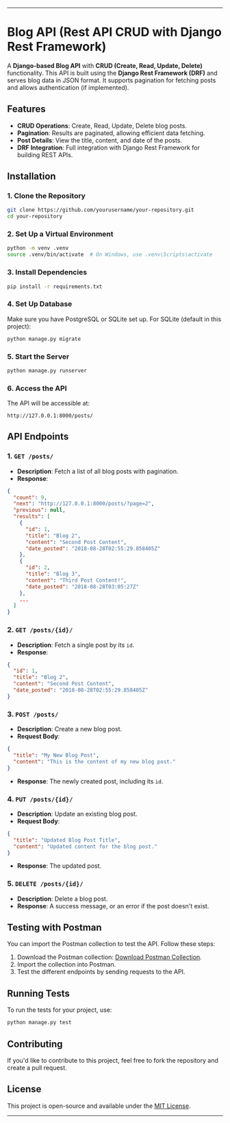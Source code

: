 

---

# Blog API (Rest API CRUD with Django Rest Framework)

A **Django-based Blog API** with **CRUD (Create, Read, Update, Delete)** functionality. This API is built using the **Django Rest Framework (DRF)** and serves blog data in JSON format. It supports pagination for fetching posts and allows authentication (if implemented).

## Features
- **CRUD Operations**: Create, Read, Update, Delete blog posts.
- **Pagination**: Results are paginated, allowing efficient data fetching.
- **Post Details**: View the title, content, and date of the posts.
- **DRF Integration**: Full integration with Django Rest Framework for building REST APIs.

## Installation

### 1. Clone the Repository
```bash
git clone https://github.com/yourusername/your-repository.git
cd your-repository
```

### 2. Set Up a Virtual Environment
```bash
python -m venv .venv
source .venv/bin/activate  # On Windows, use .venv\Scripts\activate
```

### 3. Install Dependencies
```bash
pip install -r requirements.txt
```

### 4. Set Up Database
Make sure you have PostgreSQL or SQLite set up. For SQLite (default in this project):

```bash
python manage.py migrate
```

### 5. Start the Server
```bash
python manage.py runserver
```

### 6. Access the API
The API will be accessible at:

```
http://127.0.0.1:8000/posts/
```

## API Endpoints

### 1. `GET /posts/`
- **Description**: Fetch a list of all blog posts with pagination.
- **Response**:

```json
{
  "count": 9,
  "next": "http://127.0.0.1:8000/posts/?page=2",
  "previous": null,
  "results": [
    {
      "id": 1,
      "title": "Blog 2",
      "content": "Second Post Content",
      "date_posted": "2018-08-28T02:55:29.858405Z"
    },
    {
      "id": 2,
      "title": "Blog 3",
      "content": "Third Post Content!",
      "date_posted": "2018-08-28T03:05:27Z"
    },
    ...
  ]
}
```

### 2. `GET /posts/{id}/`
- **Description**: Fetch a single post by its `id`.
- **Response**:

```json
{
  "id": 1,
  "title": "Blog 2",
  "content": "Second Post Content",
  "date_posted": "2018-08-28T02:55:29.858405Z"
}
```

### 3. `POST /posts/`
- **Description**: Create a new blog post.
- **Request Body**:
```json
{
  "title": "My New Blog Post",
  "content": "This is the content of my new blog post."
}
```
- **Response**: The newly created post, including its `id`.

### 4. `PUT /posts/{id}/`
- **Description**: Update an existing blog post.
- **Request Body**:
```json
{
  "title": "Updated Blog Post Title",
  "content": "Updated content for the blog post."
}
```
- **Response**: The updated post.

### 5. `DELETE /posts/{id}/`
- **Description**: Delete a blog post.
- **Response**: A success message, or an error if the post doesn't exist.

## Testing with Postman

You can import the Postman collection to test the API. Follow these steps:

1. Download the Postman collection: [Download Postman Collection](https://documenter.getpostman.com/view/42403797/2sB2cPk5ic).
2. Import the collection into Postman.
3. Test the different endpoints by sending requests to the API.

## Running Tests

To run the tests for your project, use:

```bash
python manage.py test
```

## Contributing

If you'd like to contribute to this project, feel free to fork the repository and create a pull request.

## License

This project is open-source and available under the [MIT License](LICENSE).


---
